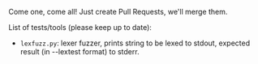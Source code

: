Come one, come all! Just create Pull Requests, we'll merge them.

List of tests/tools (please keep up to date):
* `lexfuzz.py`: lexer fuzzer, prints string to be lexed to stdout, expected result (in --lextest format) to stderr.
